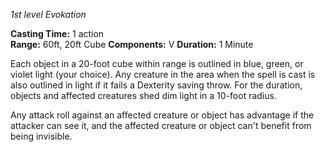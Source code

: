 _1st level Evokation_

**Casting Time:** 1 action  
**Range:** 60ft, 20ft Cube
**Components:** V
**Duration:** 1 Minute

Each object in a 20-foot cube within range is outlined in blue, green, or violet light (your choice). Any creature in the area when the spell is cast is also outlined in light if it fails a Dexterity saving throw. For the duration, objects and affected creatures shed dim light in a 10-foot radius.

Any attack roll against an affected creature or object has advantage if the attacker can see it, and the affected creature or object can't benefit from being invisible. 